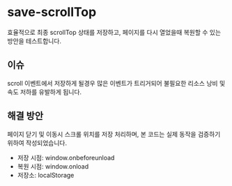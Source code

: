 # save-scrollTop
효율적으로 최종 scrollTop 상태를 저장하고, 페이지를 다시 열었을때 복원할 수 있는 방안을 테스트합니다.

## 이슈
scroll 이벤트에서 저장하게 될경우 많은 이벤트가 트리거되어 불필요한 리소스 낭비 및 속도 저하를 유발하게 됩니다.

## 해결 방안
페이지 닫기 및 이동시 스크롤 위치를 저장 처리하며, 본 코드는 실제 동작을 검증하기 위하여 작성되었습니다.

* 저장 시점: window.onbeforeunload
* 복원 시점: window.onload
* 저장소: localStorage